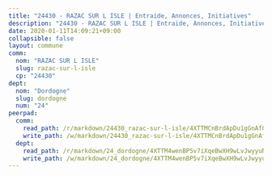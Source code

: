 ```yaml
---
title: "24430 - RAZAC SUR L ISLE | Entraide, Annonces, Initiatives"
description: "24430 - RAZAC SUR L ISLE | Entraide, Annonces, Initiatives"
date: 2020-01-11T14:09:21+09:00
collapsible: false
layout: commune
comm:
  nom: "RAZAC SUR L ISLE"
  slug: razac-sur-l-isle
  cp: "24430"
dept:
  nom: "Dordogne"
  slug: dordogne
  num: "24"
peerpad:
  comm:
    read_path: /r/markdown/24430_razac-sur-l-isle/4XTTMCnBrdApDu1gGnAfGGAhyc5nSBytUnPQ1GPX7wnbThMTM
    write_path: /w/markdown/24430_razac-sur-l-isle/4XTTMCnBrdApDu1gGnAfGGAhyc5nSBytUnPQ1GPX7wnbThMTM-K3TgTf9LvNabfXZoVjtoBXC1kaNvBDryNEV8et8UR8cnxy6xSKGFK4S4MFfHzUeQes7qsUrNVg6EJcfjSgA6Qg5duKgSL7945Mqka8f3EgNN8kyRM7WHfv7ijfkCUVYzDPYY1xGw
  dept:
    read_path: /r/markdown/24_dordogne/4XTTM4wenBP5v7iXqeBwXH9wLvJwyyuNKzLxRyGzSZXmCuzgg
    write_path: /w/markdown/24_dordogne/4XTTM4wenBP5v7iXqeBwXH9wLvJwyyuNKzLxRyGzSZXmCuzgg-K3TgUusQQUSAmJPXozCTSBeqjqksxkVWGVxtHwEFrs5RuocQr8weKG2oQg7MVeg2F9Hhv7ggtBiBU8D9pdXEPa9M67VU3BzgAG9BCtQw3VY3Xcxk2YSegk3iUXMkpicGxxJr7mWp
---
```


